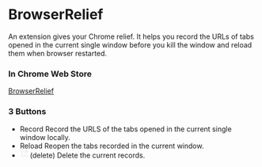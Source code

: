 # BrowserRelief
An extension gives your Chrome relief. It helps you record the URLs of tabs opened in the current single window before you kill the window and reload them when browser restarted.


### In Chrome Web Store
[BrowserRelief](https://chrome.google.com/webstore/detail/browserrelief/egbhplapbklmpgmlgndgggnacggahjfj)

### 3 Buttons
* Record
Record the URLS of the tabs opened in the current single window locally.
* Reload
Reopen the tabs recorded in the current window.
* ![cross](deleteCross.png) (delete)
Delete the current records.